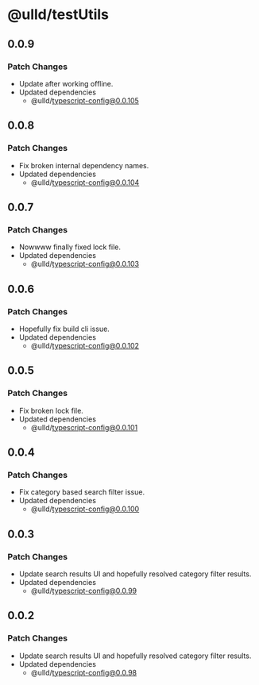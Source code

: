 # @ulld/testUtils

## 0.0.9

### Patch Changes

- Update after working offline.
- Updated dependencies
  - @ulld/typescript-config@0.0.105

## 0.0.8

### Patch Changes

- Fix broken internal dependency names.
- Updated dependencies
  - @ulld/typescript-config@0.0.104

## 0.0.7

### Patch Changes

- Nowwww finally fixed lock file.
- Updated dependencies
  - @ulld/typescript-config@0.0.103

## 0.0.6

### Patch Changes

- Hopefully fix build cli issue.
- Updated dependencies
  - @ulld/typescript-config@0.0.102

## 0.0.5

### Patch Changes

- Fix broken lock file.
- Updated dependencies
  - @ulld/typescript-config@0.0.101

## 0.0.4

### Patch Changes

- Fix category based search filter issue.
- Updated dependencies
  - @ulld/typescript-config@0.0.100

## 0.0.3

### Patch Changes

- Update search results UI and hopefully resolved category filter results.
- Updated dependencies
  - @ulld/typescript-config@0.0.99

## 0.0.2

### Patch Changes

- Update search results UI and hopefully resolved category filter results.
- Updated dependencies
  - @ulld/typescript-config@0.0.98
